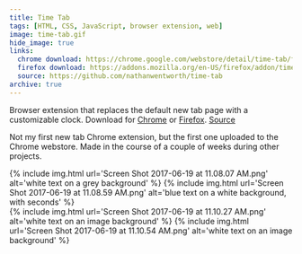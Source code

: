 ```yaml
---
title: Time Tab
tags: [HTML, CSS, JavaScript, browser extension, web]
image: time-tab.gif
hide_image: true
links:
  chrome download: https://chrome.google.com/webstore/detail/time-tab/fdjemjfcplhejdekgjbdjjobbkipoddd
  firefox download: https://addons.mozilla.org/en-US/firefox/addon/time-tab/
  source: https://github.com/nathanwentworth/time-tab
archive: true
---
```

Browser extension that replaces the default new tab page with a customizable clock. Download for [Chrome](https://chrome.google.com/webstore/detail/time-tab/fdjemjfcplhejdekgjbdjjobbkipoddd) or [Firefox](https://addons.mozilla.org/en-US/firefox/addon/time-tab/). [Source](https://github.com/nathanwentworth/time-tab)

Not my first new tab Chrome extension, but the first one uploaded to the Chrome webstore. Made in the course of a couple of weeks during other projects.

<div class="img-block">
  {% include img.html url='Screen Shot 2017-06-19 at 11.08.07 AM.png' alt='white text on a grey background' %}
  {% include img.html url='Screen Shot 2017-06-19 at 11.08.59 AM.png' alt='blue text on a white background, with seconds' %}
</div>

<div class="img-block">
  {% include img.html url='Screen Shot 2017-06-19 at 11.10.27 AM.png' alt='white text on an image background' %}
  {% include img.html url='Screen Shot 2017-06-19 at 11.10.54 AM.png' alt='white text on an image background' %}  
</div>
